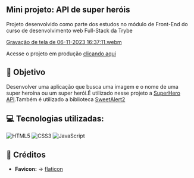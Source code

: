 ## Mini projeto: API de super heróis

Projeto desenvolvido como parte dos estudos no módulo de Front-End do curso de desenvolvimento web Full-Stack da Trybe

[Gravação de tela de 06-11-2023 16:37:11.webm](https://github.com/lebarrichello/gerador-senha-segura/assets/42211040/87dbf9bc-9d2b-4bb8-961f-513c52677366)

<p>Acesse o projeto em produção <a href="https://lebarrichello.github.io/superheroesrandom/" target="_blank">clicando aqui</a></p>

## 🎯 Objetivo

Desenvolver uma aplicação que busca uma imagem e o nome de uma super heroína ou um super herói.É utilizado nesse projeto a [SuperHero API](https://akabab.github.io/superhero-api/api/).Também é utilizado a biblioteca [SweetAlert2](https://sweetalert2.github.io/)

## 💻 Tecnologias utilizadas:
<div style="display: inline_block">
  <img alt="HTML5" src="https://img.shields.io/badge/HTML5-E34F26?style=for-the-badge&logo=html5&logoColor=white">
  <img alt="CSS3" src="https://img.shields.io/badge/CSS3-1572B6?style=for-the-badge&logo=css3&logoColor=white">
  <img alt="JavaScript" src="https://img.shields.io/badge/JavaScript-323330?style=for-the-badge&logo=javascript&logoColor=F7DF1E">
</div>


## 📌 Créditos
- **Favicon:** -> [flaticon](https://www.flaticon.com/br/icones-gratis/super-heroi)
